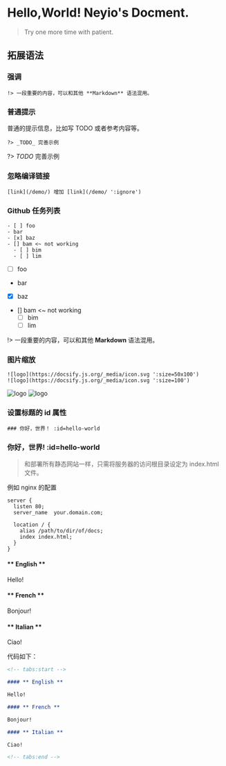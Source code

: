 # Hello,World! Neyio's Docment.

> Try one more time with patient.

## 拓展语法

### 强调

```
!> 一段重要的内容，可以和其他 **Markdown** 语法混用。
```

### 普通提示

普通的提示信息，比如写 TODO 或者参考内容等。

```
?> _TODO_ 完善示例
```

?> _TODO_ 完善示例

### 忽略编译链接

```
[link](/demo/) 增加 [link](/demo/ ':ignore')

```

### Github 任务列表

```
- [ ] foo
- bar
- [x] baz
- [] bam <~ not working
  - [ ] bim
  - [ ] lim
```

- [ ] foo
- bar
- [x] baz
- [] bam <~ not working
  - [ ] bim
  - [ ] lim

!> 一段重要的内容，可以和其他 **Markdown** 语法混用。

### 图片缩放

```
![logo](https://docsify.js.org/_media/icon.svg ':size=50x100')
![logo](https://docsify.js.org/_media/icon.svg ':size=100')
```

![logo](https://docsify.js.org/_media/icon.svg ":size=50x100")
![logo](https://docsify.js.org/_media/icon.svg ":size=100")

### 设置标题的 id 属性

```
### 你好，世界！ :id=hello-world
```

### 你好，世界! :id=hello-world

> 和部署所有静态网站一样，只需将服务器的访问根目录设定为 index.html 文件。

例如 nginx 的配置

```
server {
  listen 80;
  server_name  your.domain.com;

  location / {
    alias /path/to/dir/of/docs;
    index index.html;
  }
}
```

<!-- tabs:start -->

#### ** English **

Hello!

#### ** French **

Bonjour!

#### ** Italian **

Ciao!

<!-- tabs:end -->

代码如下：

```markdown
<!-- tabs:start -->

#### ** English **

Hello!

#### ** French **

Bonjour!

#### ** Italian **

Ciao!

<!-- tabs:end -->
```
